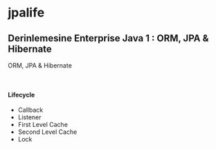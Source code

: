 # jpalife
## Derinlemesine Enterprise Java 1 : ORM, JPA & Hibernate


ORM, JPA & Hibernate <br/>


<br/>
<h4>Lifecycle</h4>
<ul>
  <li>Callback</li>
  <li>Listener</li>
  <li>First Level Cache</li>
  <li>Second Level Cache</li>
  <li>Lock</li>
</ul>
